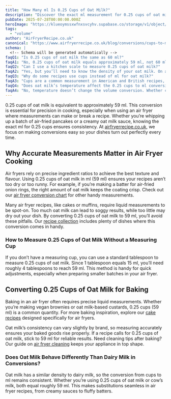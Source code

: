 ```yaml
---
title: "How Many ml Is 0.25 Cups of Oat Milk?"
description: "Discover the exact ml measurement for 0.25 cups of oat milk with our simple conversion guide—perfect for air fryer recipes and baking!"
pubDate: 2025-07-28T00:00:00.000Z
heroImage: "https://klueoymssxwfnxsvcyhv.supabase.co/storage/v1/object/public/Shmucket/how-many-ml-is-0-25-cups-of-oat-milk.webp"
tags:
  - "volume"
author: "AirFryerRecipe.co.uk"
canonical: "https://www.airfryerrecipe.co.uk/blog/conversions/cups-to-ml/how-many-ml-is-0-25-cups-of-oat-milk"
schema: |
  <!-- Schema will be generated automatically -->
faqQ1: "Is 0.25 cups of oat milk the same as 60 ml?"
faqA1: "No, 0.25 cups of oat milk equals approximately 59 ml, not 60 ml. While the difference is minimal, precision matters in baking and air fryer recipes where exact measurements affect texture and consistency."
faqQ2: "Can I use a kitchen scale to measure 0.25 cups of oat milk?"
faqA2: "Yes, but you’ll need to know the density of your oat milk. On average, 0.25 cups (59 ml) of oat milk weighs about 61 grams. However, brands vary, so using a measuring cup or spoon is more reliable for liquid measurements."
faqQ3: "Why do some recipes use cups instead of ml for oat milk?"
faqA3: "Cups are a common measurement in American and British recipes, while ml are more precise and used in professional cooking. If a recipe lists 0.25 cups of oat milk, converting to 59 ml ensures accuracy, especially in air fryer cooking."
faqQ4: "Does oat milk’s temperature affect the 0.25 cups to ml conversion?"
faqA4: "No, temperature doesn’t change the volume conversion. Whether cold or room temperature, 0.25 cups of oat milk will always be roughly 59 ml. However, warmer oat milk may pour more easily, making measurements slightly quicker."
---
```

<p>0.25 cups of oat milk is equivalent to approximately 59 ml. This conversion is essential for precision in cooking, especially when using an air fryer where measurements can make or break a recipe. Whether you’re whipping up a batch of air-fried pancakes or a creamy oat milk sauce, knowing the exact ml for 0.25 cups ensures consistency. At <a href=https://www.airfryerrecipe.co.uk/>airfryerrecipe.co.uk</a>, we focus on making conversions easy so your dishes turn out perfectly every time.</p>  

<h2>Why Accurate Measurements Matter in Air Fryer Cooking</h2>  
<p>Air fryers rely on precise ingredient ratios to achieve the best texture and flavour. Using 0.25 cups of oat milk in ml (59 ml) ensures your recipes aren’t too dry or too runny. For example, if you’re making a batter for air-fried onion rings, the right amount of oat milk keeps the coating crisp. Check out our <a href=https://www.airfryerrecipe.co.uk/air-fryer-conversion-chart>air fryer conversion chart</a> for other handy measurements.</p>  

<p>Many air fryer recipes, like cakes or muffins, require liquid measurements to be spot-on. Too much oat milk can lead to soggy results, while too little may dry out your dish. By converting 0.25 cups of oat milk to 59 ml, you’ll avoid these pitfalls. Our <a href=https://www.airfryerrecipe.co.uk/recipes>recipe collection</a> includes plenty of dishes where this conversion comes in handy.</p>  

<h3>How to Measure 0.25 Cups of Oat Milk Without a Measuring Cup</h3>  
<p>If you don’t have a measuring cup, you can use a standard tablespoon to measure 0.25 cups of oat milk. Since 1 tablespoon equals 15 ml, you’ll need roughly 4 tablespoons to reach 59 ml. This method is handy for quick adjustments, especially when preparing smaller batches in your air fryer.</p>  

<h2>Converting 0.25 Cups of Oat Milk for Baking</h2>  
<p>Baking in an air fryer often requires precise liquid measurements. Whether you’re making vegan brownies or oat milk-based custards, 0.25 cups (59 ml) is a common quantity. For more baking inspiration, explore our <a href=https://www.airfryerrecipe.co.uk/recipe-category/cakes>cake recipes</a> designed specifically for air fryers.</p>  

<p>Oat milk’s consistency can vary slightly by brand, so measuring accurately ensures your baked goods rise properly. If a recipe calls for 0.25 cups of oat milk, stick to 59 ml for reliable results. Need cleaning tips after baking? Our guide on <a href=https://www.airfryerrecipe.co.uk/air-fryer-cleaner>air fryer cleaning</a> keeps your appliance in top shape.</p>  

<h3>Does Oat Milk Behave Differently Than Dairy Milk in Conversions?</h3>  
<p>Oat milk has a similar density to dairy milk, so the conversion from cups to ml remains consistent. Whether you’re using 0.25 cups of oat milk or cow’s milk, both equal roughly 59 ml. This makes substitutions seamless in air fryer recipes, from creamy sauces to fluffy batters.</p>
